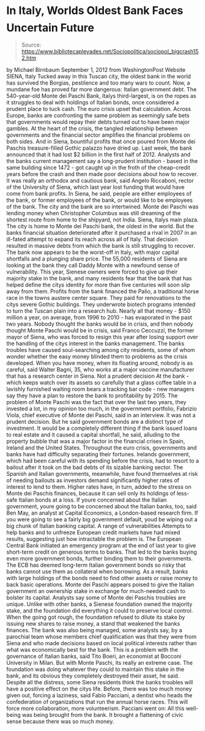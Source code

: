 # In Italy, Worlds Oldest Bank Faces Uncertain Future

> Source: https://www.bibliotecapleyades.net/Sociopolitica/sociopol_bigcrash152.htm

by Michael Birnbaum
September 1, 2012
from
WashingtonPost Website
SIENA, Italy
Tucked away in this Tuscan city, the oldest bank
in the world has survived the Borgias, pestilence and too many wars to
count.
Now, a mundane foe has proved far more dangerous:
Italian government
debt.
The 540-year-old
Monte dei Paschi Bank,
Italys third-largest, is on the ropes as it struggles to deal with holdings
of Italian bonds, once considered a prudent place to tuck cash.
The euro crisis upset that
calculation. Across Europe,
banks are confronting the same problem as seemingly
safe bets that governments would repay their debts
turned out to have been major gambles.
At the heart of the crisis, the tangled
relationship between governments and the financial sector amplifies the
financial problems on both sides. And in Siena, bountiful profits that
once poured from Monte dei Paschis treasure-filled Gothic palazzo have
dried up.
Last week, the bank announced that it had lost $2 billion in
the first half of 2012.
Analysts and the banks current management
say a long-prudent institution - based in the same building since 1472 -
got caught up in the froth of the cheap-credit years before the crash
and then made poor decisions about how to recover.
It was really an orthodox and cautious
bank, said Angelo Riccaboni, rector of the University of Siena,
which last year lost funding that would have come from bank profits.
In Siena, he said, people are either
employees of the bank, or former employees of the bank, or would
like to be employees of the bank. The city and the bank are so
intertwined.
Monte dei Paschi was lending money when
Christopher Columbus was still dreaming of the shortest route from home
to the shipyard, not India.
Siena, Italys main plaza.
The city is home to Monte dei
Paschi bank, the oldest in the world.
But the banks financial situation
deteriorated after it purchased a rival in 2007 in an ill-fated attempt
to expand its reach across all of Italy.
That decision resulted in
massive debts from which the bank is still struggling to recover. The
bank now appears to be the worst-off in Italy, with major capital
shortfalls and a plunging share price.
The 55,000 residents of Siena are looking at
the bank they call Daddy Monte with a newfound sense of vulnerability.
This year, Sienese owners were forced to give up their majority stake in
the bank, and many residents fear that the bank that has helped define
the citys identity for more than five centuries will soon slip away
from them.
Profits from the bank financed the Palio, a
traditional horse race in the towns austere center square. They paid
for renovations to the citys severe Gothic buildings. They underwrote
biotech programs intended to turn the Tuscan plain into a research hub.
Nearly all that money - $150 million a year, on average, from 1996 to
2010 - has evaporated in the past two years.
Nobody thought the banks would be in
crisis, and then nobody thought Monte Paschi would be in crisis, said
Franco Ceccuzzi, the former mayor of Siena, who was forced to resign
this year after losing support over the handling of the citys interest
in the banks management.
The banks troubles have caused soul-searching
among city residents, some of whom wonder whether the easy money blinded
them to problems as the crisis developed.
When you have money, when its floating
around, nobody is as careful, said Walter Bagni, 35, who works at a
major vaccine manufacturer that has a research center in Siena.
Not a prudent decision
At the bank - which keeps watch over its assets
so carefully that a glass coffee table in a lavishly furnished waiting room
bears a tracking bar code - new managers say they have a plan to restore the
bank to profitability by 2015.
The problem of Monte Paschi was the fact
that over the last two years, they invested a lot, in my opinion too
much, in the government portfolio, Fabrizio Viola, chief executive of
Monte dei Paschi, said in an interview.
It was not a prudent decision.
But he said government bonds are a distinct type
of investment.
It would be a completely different thing if
the bank issued loans to real estate and it caused a capital shortfall,
he said, alluding to the property bubble that was a major factor in the
financial crises in Spain, Ireland and the United States.
Throughout the euro crisis, governments and
banks have had difficulty separating their fortunes.
Irelands government,
which had been careful with its spending before the crisis, had to resort to
a bailout after it took on the bad debts of its sizable banking sector.
The Spanish and Italian governments, meanwhile,
have found themselves at risk of needing bailouts as investors demand
significantly higher rates of interest to lend to them.
Higher rates have, in turn, added to the stress
on Monte dei Paschis finances, because it can sell only its holdings of
less-safe Italian bonds at a loss.
If youre concerned about the Italian
government, youre going to be concerned about the Italian banks, too,
said Ben May, an analyst at Capital Economics, a London-based research
firm.
If you were going to see a fairly big
government default, youd be wiping out a big chunk of Italian banking
capital.
A range of
vulnerabilities
Attempts to help banks and to unfreeze European
credit markets have had mixed results, suggesting just how intractable the
problem is.
The European Central Bank initiated
an emergency program at the end of last year to give short-term credit
on generous terms to banks. That led to the banks buying even more
government bonds, further binding them to their governments.
The ECB has deemed long-term Italian government
bonds so risky that banks cannot use them as collateral when borrowing. As a
result, banks with large holdings of the bonds need to find other assets or
raise money to back basic operations. Monte dei Paschi appears poised to
give the Italian government an ownership stake in exchange for much-needed
cash to bolster its capital.
Analysts say some of Monte dei Paschis troubles
are unique.
Unlike with other banks, a Sienese foundation owned the majority
stake, and the foundation did everything it could to preserve local control.
When the going got rough, the foundation refused to dilute its stake by
issuing new shares to raise money, a stand that weakened the banks
finances.
The bank was also being managed, some analysts
say, by a parochial team whose members chief qualification was that they
were from Siena and who made decisions based on local political interests
rather than what was economically best for the bank.
This is a problem with the governance of
Italian banks, said Tito Boeri, an economist at Bocconi University in
Milan.
But with Monte Paschi, its really an extreme case.
The foundation was doing whatever they
could to maintain this stake in the bank, and its obvious they
completely destroyed their asset, he said.
Despite all the distress, some Siena residents
think the banks troubles will have a positive effect on the citys life.
Before, there was too much money given out,
forcing a laziness, said Fabio Pacciani, a dentist who heads the
confederation of organizations that run the annual horse races.
This
will force more collaboration, more volunteerism.
Pacciani went on:
All this well-being was being brought from
the bank. It brought a flattening of civic sense because there was so
much money.
